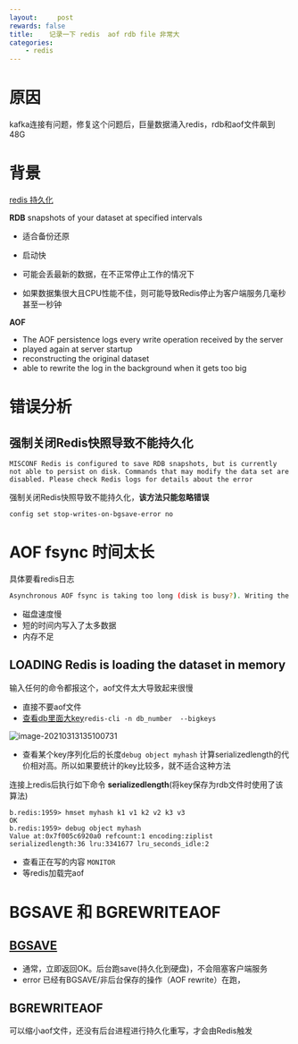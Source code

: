 ```yaml
---
layout:     post
rewards: false
title:    记录一下 redis  aof rdb file 非常大
categories:
    - redis
---
```


# 原因

kafka连接有问题，修复这个问题后，巨量数据涌入redis，rdb和aof文件飙到48G

# 背景

[redis 持久化](https://redis.io/topics/persistence)

**RDB** snapshots of your dataset at specified intervals

- 适合备份还原

- 启动快

- 可能会丢最新的数据，在不正常停止工作的情况下

- 如果数据集很大且CPU性能不佳，则可能导致Redis停止为客户端服务几毫秒甚至一秒钟

  

**AOF** 

- The AOF persistence logs every write operation received by the server
- played again at server startup
- reconstructing the original dataset
- able to rewrite the log in the background when it gets too big





# 错误分析

## 强制关闭Redis快照导致不能持久化

```
MISCONF Redis is configured to save RDB snapshots, but is currently not able to persist on disk. Commands that may modify the data set are disabled. Please check Redis logs for details about the error
```

强制关闭Redis快照导致不能持久化，**该方法只能忽略错误**

```
config set stop-writes-on-bgsave-error no
```



# AOF fsync 时间太长

具体要看redis日志

```bash
Asynchronous AOF fsync is taking too long (disk is busy?). Writing the AOF buffer without waiting for fsync to complete, this may slow down Redis.
```

- 磁盘速度慢
- 短的时间内写入了太多数据
- 内存不足

## LOADING Redis is loading the dataset in memory

输入任何的命令都报这个，aof文件太大导致起来很慢

- 直接不要aof文件
- [查看db里面大key](https://stackoverflow.com/questions/7638542/redis-show-database-size-size-for-keys)`redis-cli -n db_number  --bigkeys`

![image-20210313135100731](https://tva1.sinaimg.cn/large/008eGmZEgy1goi8e0t3ngj30h508vjwt.jpg)

- 查看某个key序列化后的长度`debug object myhash` 计算serializedlength的代价相对高。所以如果要统计的key比较多，就不适合这种方法

连接上redis后执行如下命令 **serializedlength**(将key保存为rdb文件时使用了该算法)

```
b.redis:1959> hmset myhash k1 v1 k2 v2 k3 v3
OK
b.redis:1959> debug object myhash
Value at:0x7f005c6920a0 refcount:1 encoding:ziplist serializedlength:36 lru:3341677 lru_seconds_idle:2
```

- 查看正在写的内容 `MONITOR`
- 等redis加载完aof

# BGSAVE 和 BGREWRITEAOF

## [BGSAVE](https://redis.io/commands/bgsave)

- 通常，立即返回OK。后台跑save(持久化到硬盘)，不会阻塞客户端服务
- error 已经有BGSAVE/非后台保存的操作（AOF rewrite）在跑，



## BGREWRITEAOF

可以缩小aof文件，还没有后台进程进行持久化重写，才会由Redis触发

